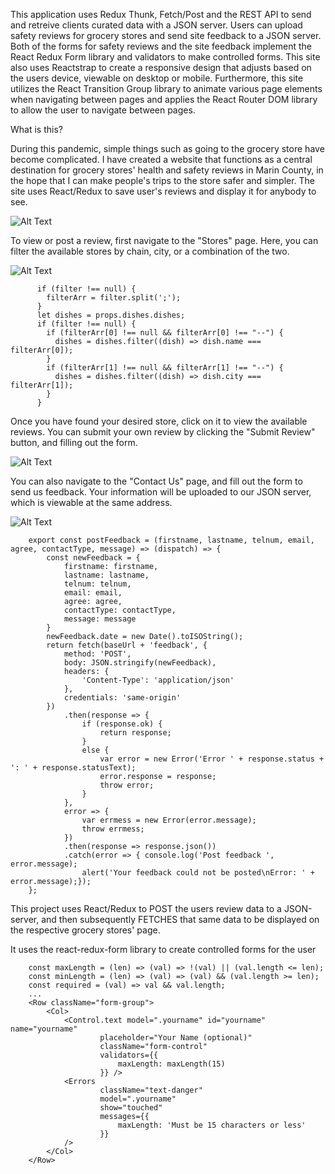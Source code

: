 This application uses Redux Thunk, Fetch/Post and the REST API to send and retreive clients curated data with a JSON server. Users can upload safety reviews for grocery stores and send site feedback to a JSON server. Both of the forms for safety reviews and the site feedback implement the React Redux Form library and validators to make controlled forms. This site also uses Reactstrap to create a responsive design that adjusts based on the users device, viewable on desktop or mobile. Furthermore, this site utilizes the React Transition Group library to animate various page elements when navigating between pages and applies the React Router DOM library to allow the user to navigate between pages.

What is this?

During this pandemic, simple things such as going to the grocery store have become complicated. I have created a website that functions as a central destination for grocery stores' health and safety reviews in Marin County, in the hope that I can make people's trips to the store safer and simpler. The site uses React/Redux to save user's reviews and display it for anybody to see.

![Alt Text](https://github.com/Morganhtrotter/shop-safe-marin/blob/master/public/assets/images/HomePage.gif)

To view or post a review, first navigate to the "Stores" page. Here, you can filter the available stores by chain, city, or a combination of the two.

![Alt Text](https://github.com/Morganhtrotter/shop-safe-marin/blob/master/public/assets/images/Filter.gif)

		  if (filter !== null) {
		    filterArr = filter.split(';');
		  }  
		  let dishes = props.dishes.dishes;
		  if (filter !== null) {
		    if (filterArr[0] !== null && filterArr[0] !== "--") {
		      dishes = dishes.filter((dish) => dish.name === filterArr[0]);
		    }
		    if (filterArr[1] !== null && filterArr[1] !== "--") {
		      dishes = dishes.filter((dish) => dish.city === filterArr[1]);
		    }
		  }

Once you have found your desired store, click on it to view the available reviews. You can submit your own review by clicking the "Submit Review" button, and filling out the form.

![Alt Text](https://github.com/Morganhtrotter/shop-safe-marin/blob/master/public/assets/images/Review.gif)

You can also navigate to the "Contact Us" page, and fill out the form to send us feedback. Your information will be uploaded to our JSON server, which is viewable at the same address.

![Alt Text](https://github.com/Morganhtrotter/shop-safe-marin/blob/master/public/assets/images/Feedback.gif)

		export const postFeedback = (firstname, lastname, telnum, email, agree, contactType, message) => (dispatch) => {
			const newFeedback = {
				firstname: firstname,
				lastname: lastname,
				telnum: telnum,
				email: email,
				agree: agree,
				contactType: contactType,
				message: message
			}
			newFeedback.date = new Date().toISOString();
			return fetch(baseUrl + 'feedback', {
				method: 'POST',
				body: JSON.stringify(newFeedback),
				headers: {
					'Content-Type': 'application/json'
				},
				credentials: 'same-origin'
			})
				.then(response => {
					if (response.ok) {
						return response;
					}
					else {
						var error = new Error('Error ' + response.status + ': ' + response.statusText);
						error.response = response;
						throw error;
					}
				},
				error => {
					var errmess = new Error(error.message);
					throw errmess;
				})
				.then(response => response.json())
				.catch(error => { console.log('Post feedback ', error.message);
					alert('Your feedback could not be posted\nError: ' + error.message);});
		};

This project uses React/Redux to POST the users review data to a JSON-server, and then subsequently FETCHES that same data to be displayed on the respective grocery stores' page.

It uses the react-redux-form library to create controlled forms for the user

		const maxLength = (len) => (val) => !(val) || (val.length <= len);
		const minLength = (len) => (val) => (val) && (val.length >= len);
		const required = (val) => val && val.length;
		...
		<Row className="form-group">
			<Col>
				<Control.text model=".yourname" id="yourname" name="yourname"
						placeholder="Your Name (optional)"
						className="form-control"
						validators={{
							maxLength: maxLength(15)
						}} />
				<Errors 
						className="text-danger"
						model=".yourname"
						show="touched"
						messages={{
							maxLength: 'Must be 15 characters or less'
						}}
				/>
			</Col>
		</Row>
